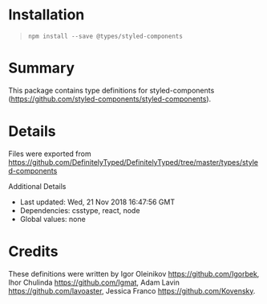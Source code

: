 # Installation
> `npm install --save @types/styled-components`

# Summary
This package contains type definitions for styled-components (https://github.com/styled-components/styled-components).

# Details
Files were exported from https://github.com/DefinitelyTyped/DefinitelyTyped/tree/master/types/styled-components

Additional Details
 * Last updated: Wed, 21 Nov 2018 16:47:56 GMT
 * Dependencies: csstype, react, node
 * Global values: none

# Credits
These definitions were written by Igor Oleinikov <https://github.com/Igorbek>, Ihor Chulinda <https://github.com/Igmat>, Adam Lavin <https://github.com/lavoaster>, Jessica Franco <https://github.com/Kovensky>.
